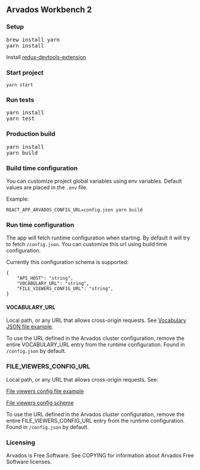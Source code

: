 [comment]: # (Copyright © The Arvados Authors. All rights reserved.)
[comment]: # ()
[comment]: # (SPDX-License-Identifier: CC-BY-SA-3.0)

## Arvados Workbench 2

### Setup
<pre>
brew install yarn
yarn install
</pre>
Install [redux-devtools-extension](https://chrome.google.com/webstore/detail/redux-devtools/lmhkpmbekcpmknklioeibfkpmmfibljd)

### Start project
<code>yarn start</code>

### Run tests
<pre>
yarn install
yarn test
</pre>

### Production build
<pre>
yarn install
yarn build
</pre>

### Build time configuration
You can customize project global variables using env variables. Default values are placed in the `.env` file.

Example:
```
REACT_APP_ARVADOS_CONFIG_URL=config.json yarn build
```

### Run time configuration
The app will fetch runtime configuration when starting. By default it will try to fetch `/config.json`. You can customize this url using build time configuration.

Currently this configuration schema is supported:
```
{
    "API_HOST": "string",
    "VOCABULARY_URL": "string",
    "FILE_VIEWERS_CONFIG_URL": "string",
}
```

#### VOCABULARY_URL
Local path, or any URL that allows cross-origin requests. See 
[Vocabulary JSON file example](public/vocabulary-example.json).

To use the URL defined in the Arvados cluster configuration, remove the entire VOCABULARY_URL entry from the runtime configuration. Found in `/config.json` by default.

### FILE_VIEWERS_CONFIG_URL
Local path, or any URL that allows cross-origin requests. See:

[File viewers config file example](public/file-viewers-example.json)

[File viewers config scheme](src/models/file-viewers-config.ts)

To use the URL defined in the Arvados cluster configuration, remove the entire FILE_VIEWERS_CONFIG_URL entry from the runtime configuration. Found in `/config.json` by default.

### Licensing

Arvados is Free Software. See COPYING for information about Arvados Free
Software licenses.
